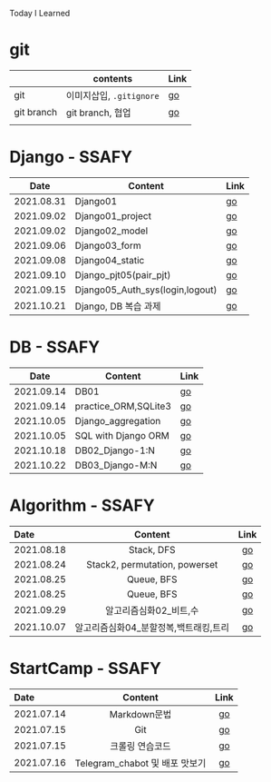 Today I Learned

# git

|            | contents                 | Link                      |
| ---------- | ------------------------ | ------------------------- |
| git        | 이미지삽입, `.gitignore` | [go](./정리/꿀팁.md)      |
| git branch | git branch, 협업         | [go](./정리/gitbranch.md) |
|            |                          |                           |

# Django - SSAFY

| Date       | Content        | Link                   |
| ---------- | -------------- | ---------------------- |
| 2021.08.31 | Django01       | [go](./정리/장고.md)   |
| 2021.09.02 | Django01_project | [go](./정리/210902_장고실습.md) |
| 2021.09.02 | Django02_model | [go](./정리/장고02.md) |
| 2021.09.06 | Django03_form | [go](./정리/장고03.md) |
| 2021.09.08 | Django04_static | [go](./정리/장고04.md) |
| 2021.09.10 | Django_pjt05(pair_pjt) | [go](./정리/장고_pjt05.md) |
| 2021.09.15 | Django05_Auth_sys(login,logout) | [go](./정리/장고05_01.md)|
| 2021.10.21 | Django, DB 복습 과제 | [go](./정리/db_05_homework)|


# DB - SSAFY

| Date       | Content        | Link                   |
| ---------- | -------------- | ---------------------- |
| 2021.09.14 | DB01       | [go](./정리/DB01.md) |
| 2021.09.14 | practice_ORM,SQLite3       | [go](./정리/db_01_WS.md) |
| 2021.10.05 | Django_aggregation| [go](./정리/Django_aggregation.md) |
| 2021.10.05 | SQL with Django ORM| [go](./practice/orm/SQL_ORM.md) |
| 2021.10.18 | DB02_Django-1:N | [go](./practice/orm/DB02.md) |
| 2021.10.22 | DB03_Django-M:N | [go](./practice/orm/DB03.md) |
# Algorithm - SSAFY

| Date       |            Content            |           Link          |
| :--------- | :---------------------------: | :-----------------------:|
| 2021.08.18 |          Stack, DFS           |   [go](./정리/stack.md)  |
| 2021.08.24 | Stack2, permutation, powerset |  [go](./정리/stack2.md)  |
| 2021.08.25 |          Queue, BFS           | [go](./정리/Queue,BFS.md)|
| 2021.08.25 |          Queue, BFS           | [go](./정리/Queue,BFS.md)|
| 2021.09.29 |          알고리즘심화02_비트,수         | [go](./정리/알고리즘심화02_start.md)|
| 2021.10.07 |          알고리즘심화04_분할정복,백트래킹,트리  | [go](./정리/알고리즘심화04_분할정복,백트래킹.md)|



# StartCamp - SSAFY 

| Date       |            Content             |               Link               |
| :--------- | :----------------------------: | :------------------------------: |
| 2021.07.14 |          Markdown문법          |   [go](./정리/markdown안내.md)   |
| 2021.07.15 |              Git               |       [go](./정리/git.md)        |
| 2021.07.15 |        크롤링 연습코드         |     [go](./python_crawling)      |
| 2021.07.16 | Telegram_chabot 및 배포 맛보기 | [go](./정리/telegram봇만들기.md) |


